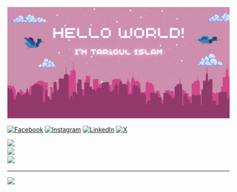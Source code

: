 
![Profile GIF](https://github.com/tariqulislamrahat/tariqulislamrahat/blob/e65a80871d6b5d63389f4e9d1adf90fa2f2c1901/cover'.gif?raw=true)

[![Facebook](https://img.shields.io/badge/Facebook-%231877F2.svg?logo=Facebook&logoColor=white)](https://facebook.com/tariqulislamrahaat) [![Instagram](https://img.shields.io/badge/Instagram-%23E4405F.svg?logo=Instagram&logoColor=white)](https://instagram.com/tariqulislaam) [![LinkedIn](https://img.shields.io/badge/LinkedIn-%230077B5.svg?logo=linkedin&logoColor=white)](https://linkedin.com/in/tariqul-islam-rahat) [![X](https://img.shields.io/badge/X-black.svg?logo=X&logoColor=white)](https://x.com/tariqulislam_) 

![](https://github-readme-stats.vercel.app/api?username=tariqulislamrahat&theme=dracula&hide_border=false&include_all_commits=false&count_private=false)<br/>
![](https://github-readme-streak-stats.herokuapp.com/?user=tariqulislamrahat&theme=dracula&hide_border=false)<br/>
![](https://github-readme-stats.vercel.app/api/top-langs/?username=tariqulislamrahat&theme=dracula&hide_border=false&include_all_commits=false&count_private=false&layout=compact)

---
[![](https://visitcount.itsvg.in/api?id=tariqulislamrahat&icon=0&color=10)](https://visitcount.itsvg.in)


